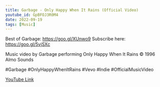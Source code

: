 ```yaml
---
title: Garbage - Only Happy When It Rains (Official Video)
youtube_id: GpBFOJ3R0M4
date: 2022-09-19
tags: [Music]
---
```

Best of Garbage: https://goo.gl/XUnwo9
Subscribe here: https://goo.gl/5vjSXc


Music video by Garbage performing Only Happy When It Rains © 1996 Almo Sounds

 #Garbage #OnlyHappyWhenItRains #Vevo #Indie #OfficialMusicVideo

[YouTube Link](https://www.youtube.com/watch?v=GpBFOJ3R0M4)
